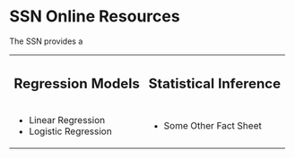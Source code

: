 # SSN Online Resources

The SSN provides a 

<table border="0">
 <tr>
    <td><h2>Regression Models</h2></td>
    <td><h2>Statistical Inference</h2></td>
 </tr>
 <tr>
    <td> 
        <ul>
            <li>Linear Regression</li>
            <li>Logistic Regression</li>
        </ul>
    </td>
    <td>
        <ul>
            <li>Some Other Fact Sheet</li>
        </ul>
    </td>
 </tr>
</table>
